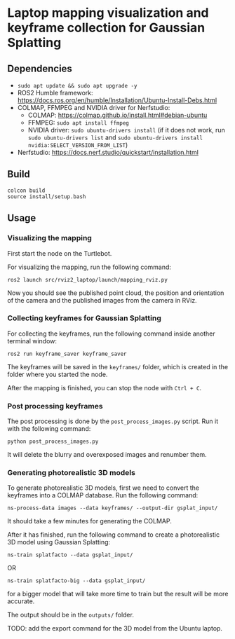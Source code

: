 # Laptop mapping visualization and keyframe collection for Gaussian Splatting

## Dependencies

- `sudo apt update && sudo apt upgrade -y`
- ROS2 Humble framework: https://docs.ros.org/en/humble/Installation/Ubuntu-Install-Debs.html
- COLMAP, FFMPEG and NVIDIA driver for Nerfstudio:
  - COLMAP: https://colmap.github.io/install.html#debian-ubuntu
  - FFMPEG: `sudo apt install ffmpeg`
  - NVIDIA driver: `sudo ubuntu-drivers install` (if it does not work, run `sudo ubuntu-drivers list` and `sudo ubuntu-drivers install nvidia:SELECT_VERSION_FROM_LIST`)
- Nerfstudio: https://docs.nerf.studio/quickstart/installation.html

## Build

```
colcon build
source install/setup.bash
```

## Usage

### Visualizing the mapping

First start the node on the Turtlebot.

For visualizing the mapping, run the following command:
```
ros2 launch src/rviz2_laptop/launch/mapping_rviz.py
```
Now you should see the published point cloud, the position and orientation of the camera and the published images from the camera in RViz.

### Collecting keyframes for Gaussian Splatting

For collecting the keyframes, run the following command inside another terminal window:
```
ros2 run keyframe_saver keyframe_saver
```
The keyframes will be saved in the `keyframes/` folder, which is created in the folder where you started the node.

After the mapping is finished, you can stop the node with `Ctrl + C`.

### Post processing keyframes

The post processing is done by the `post_process_images.py` script. Run it with the following command:
```
python post_process_images.py
```
It will delete the blurry and overexposed images and renumber them.

### Generating photorealistic 3D models

To generate photorealistic 3D models, first we need to convert the keyframes into a COLMAP database. Run the following command:
```
ns-process-data images --data keyframes/ --output-dir gsplat_input/
```
It should take a few minutes for generating the COLMAP.

After it has finished, run the following command to create a photorealistic 3D model using Gaussian Splatting:
```
ns-train splatfacto --data gsplat_input/
```
OR
```
ns-train splatfacto-big --data gsplat_input/
```
for a bigger model that will take more time to train but the result will be more accurate.

The output should be in the `outputs/` folder.

TODO: add the export command for the 3D model from the Ubuntu laptop.
